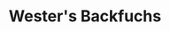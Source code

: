 ---
title: "Wester's Backfuchs"
url: /paderborn/westers-backfuchs-hatzfelder-strasse/
shop: Bäckerei
---